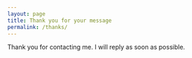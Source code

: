 ```yaml
---
layout: page
title: Thank you for your message
permalink: /thanks/
---
```

Thank you for contacting me. I will reply as soon as possible.